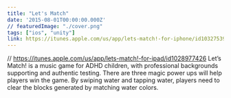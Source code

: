```yaml
---
title: "Let's Match"
date: '2015-08-01T00:00:00.000Z'
// featuredImage: "./cover.png"
tags: ["ios", "unity"]
link: https://itunes.apple.com/us/app/lets-match!-for-iphone/id1032753937
---
```


// https://itunes.apple.com/us/app/lets-match!-for-ipad/id1028977426
Let’s Match! is a music game for ADHD children, with professional backgrounds supporting and authentic testing. There are three magic power ups will help players win the game. By swiping water and tapping water, players need to clear the blocks generated by matching water colors.
